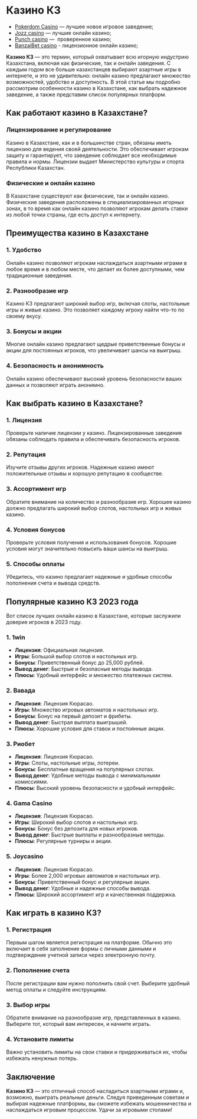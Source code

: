 # Казино КЗ

* [Pokerdom Casino](https://brandplay.link/FwVc4f) — лучшее новое игровое заведение;
* [Jozz casino](https://tk435zi5i9.com/alt/jozz/registration?e8250665e216213938eeaefaf3e61c0a) — лучшие онлайн казино;
* [Punch casino](https://betpunch1.com/d638d6d39) —  проверенное казино;
* [BanzaiBet casino](https://bnzstr009.com/e9rVJ) - лицензионное онлайн казино;

**Казино КЗ** — это термин, который охватывает всю игорную индустрию Казахстана, включая как физические, так и онлайн заведения. С каждым годом все больше казахстанцев выбирают азартные игры в интернете, и это не удивительно: онлайн казино предлагают множество возможностей, удобство и доступность. В этой статье мы подробно рассмотрим особенности казино в Казахстане, как выбрать надежное заведение, а также представим список популярных платформ.

## Как работают казино в Казахстане?

### Лицензирование и регулирование

Казино в Казахстане, как и в большинстве стран, обязаны иметь лицензию для ведения своей деятельности. Это обеспечивает игрокам защиту и гарантирует, что заведение соблюдает все необходимые правила и нормы. Лицензии выдает Министерство культуры и спорта Республики Казахстан.

### Физические и онлайн казино

В Казахстане существуют как физические, так и онлайн казино. Физические заведения расположены в специализированных игорных зонах, в то время как онлайн казино позволяют игрокам делать ставки из любой точки страны, где есть доступ к интернету.

## Преимущества казино в Казахстане

### 1. Удобство

Онлайн казино позволяют игрокам наслаждаться азартными играми в любое время и в любом месте, что делает их более доступными, чем традиционные заведения.

### 2. Разнообразие игр

Казино КЗ предлагают широкий выбор игр, включая слоты, настольные игры и живые казино. Это позволяет каждому игроку найти что-то по своему вкусу.

### 3. Бонусы и акции

Многие онлайн казино предлагают щедрые приветственные бонусы и акции для постоянных игроков, что увеличивает шансы на выигрыш.

### 4. Безопасность и анонимность

Онлайн казино обеспечивают высокий уровень безопасности ваших данных и позволяют играть анонимно.

## Как выбрать казино в Казахстане?

### 1. Лицензия

Проверьте наличие лицензии у казино. Лицензированные заведения обязаны соблюдать правила и обеспечивать безопасность игроков.

### 2. Репутация

Изучите отзывы других игроков. Надежные казино имеют положительные отзывы и хорошую репутацию в сообществе.

### 3. Ассортимент игр

Обратите внимание на количество и разнообразие игр. Хорошее казино должно предлагать широкий выбор слотов, настольных игр и живых казино.

### 4. Условия бонусов

Проверьте условия получения и использования бонусов. Хорошие условия могут значительно повысить ваши шансы на выигрыш.

### 5. Способы оплаты

Убедитесь, что казино предлагает надежные и удобные способы пополнения счета и вывода средств.

## Популярные казино КЗ 2023 года

Вот список лучших онлайн казино в Казахстане, которые заслужили доверие игроков в 2023 году.

### 1. **1win**

* **Лицензия**: Официальная лицензия.
* **Игры**: Большой выбор слотов и настольных игр.
* **Бонусы**: Приветственный бонус до 25,000 рублей.
* **Вывод денег**: Быстрые и безопасные методы вывода.
* **Плюсы**: Удобный интерфейс и множество платежных систем.

### 2. **Вавада**

* **Лицензия**: Лицензия Кюрасао.
* **Игры**: Множество игровых автоматов и настольных игр.
* **Бонусы**: Бонус на первый депозит и фрибеты.
* **Вывод денег**: Быстрая выплата выигрышей.
* **Плюсы**: Хорошие условия для ставок и постоянные акции.

### 3. **Риобет**

* **Лицензия**: Лицензия Кюрасао.
* **Игры**: Слоты, настольные игры, лотереи.
* **Бонусы**: Бесплатные вращения на популярных слотах.
* **Вывод денег**: Удобные методы вывода с минимальными комиссиями.
* **Плюсы**: Высокий уровень безопасности и удобный интерфейс.

### 4. **Gama Casino**

* **Лицензия**: Лицензия Кюрасао.
* **Игры**: Широкий выбор слотов и настольных игр.
* **Бонусы**: Бонус без депозита для новых игроков.
* **Вывод денег**: Быстрые выплаты и разнообразные методы.
* **Плюсы**: Регулярные турниры и акции.

### 5. **Joycasino**

* **Лицензия**: Лицензия Кюрасао.
* **Игры**: Более 2,000 игровых автоматов и настольных игр.
* **Бонусы**: Приветственный бонус и регулярные акции.
* **Вывод денег**: Удобные и надежные способы вывода.
* **Плюсы**: Широкий ассортимент игр и качественная поддержка.

## Как играть в казино КЗ?

### 1. Регистрация

Первым шагом является регистрация на платформе. Обычно это включает в себя заполнение формы с личными данными и подтверждение учетной записи через электронную почту.

### 2. Пополнение счета

После регистрации вам нужно пополнить свой счет. Выберите удобный метод оплаты и следуйте инструкциям.

### 3. Выбор игры

Обратите внимание на разнообразие игр, представленных в казино. Выберите тот, который вам интересен, и начните играть.

### 4. Установите лимиты

Важно установить лимиты на свои ставки и придерживаться их, чтобы избежать ненужных потерь.

## Заключение

**Казино КЗ** — это отличный способ насладиться азартными играми и, возможно, выиграть реальные деньги. Следуя приведенным советам и выбирая надежные платформы, вы сможете избежать мошенничества и наслаждаться игровым процессом. Удачи за игровыми столами!
